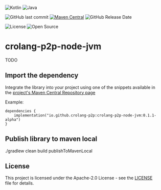 ![Kotlin](https://img.shields.io/badge/Kotlin-1.9-blueviolet?logo=kotlin)
![Java](https://img.shields.io/badge/Java-11-blue)

![GitHub last commit](https://img.shields.io/github/last-commit/crolang-p2p/crolang-p2p-node-jvm)
[![Maven Central](https://img.shields.io/maven-central/v/io.github.crolang-p2p/crolang-p2p-node-jvm.svg)](https://central.sonatype.com/artifact/io.github.crolang-p2p/crolang-p2p-node-jvm)
![GitHub Release Date](https://img.shields.io/github/release-date/crolang-p2p/crolang-p2p-node-jvm)

![License](https://img.shields.io/badge/License-Apache_2.0-blue.svg)
![Open Source](https://img.shields.io/badge/Open%20Source-%E2%9C%93-brightgreen)


# crolang-p2p-node-jvm
TODO
## Import the dependency
Integrate the library into your project using one of the snippets available in the [project's Maven Central Repository page](https://central.sonatype.com/artifact/io.github.crolang-p2p/crolang-p2p-node-jvm/overview)

Example:
```
dependencies {
    implementation("io.github.crolang-p2p:crolang-p2p-node-jvm:0.1.1-alpha")
}
```

## Publish library to maven local
./gradlew clean build publishToMavenLocal

## License
This project is licensed under the Apache-2.0 License - see the [LICENSE](./LICENSE) file for details.
